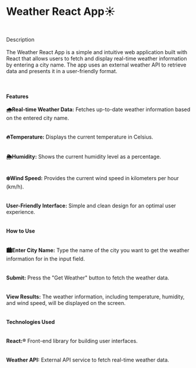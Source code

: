 <b><h1>Weather React App☀️</h1><br/></b>

Description</br></br>
The Weather React App is a simple and intuitive web application built with React that allows users to fetch and display real-time weather information by entering a city name. The app uses an external weather API to retrieve data and presents it in a user-friendly format.
</br></br>
</br></br>
<b>Features</b>
</br></br>
<b>🌧️Real-time Weather Data:</b> Fetches up-to-date weather information based on the entered city name.</br>
</br></br>
<b>🔥Temperature:</b> Displays the current temperature in Celsius.</br>
</br></br>
<b>🌦️Humidity:</b> Shows the current humidity level as a percentage.</br>
</br></br>
<b>❄️Wind Speed:</b> Provides the current wind speed in kilometers per hour (km/h).</br>
</br></br>
<b>User-Friendly Interface:</b> Simple and clean design for an optimal user experience.</br>
</br></br>
<b>How to Use</b></br>
</br></br>
<b>🏙️Enter City Name:</b> Type the name of the city you want to get the weather information for in the input field.</br>
</br></br>
<b>Submit:</b> Press the "Get Weather" button to fetch the weather data.</br>
</br></br>
<b>View Results:</b> The weather information, including temperature, humidity, and wind speed, will be displayed on the screen.</br>
</br></br>
<b>Technologies Used</b></br>
</br></br>
<b>React:®️</b> Front-end library for building user interfaces.</br>
</br></br>
<b>Weather API:</b> External API service to fetch real-time weather data.</br>
